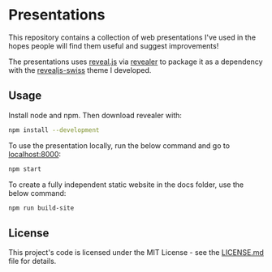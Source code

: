# Presentations

This repository contains a collection of web presentations I've used in the hopes people will find them useful and suggest improvements!

The presentations uses [reveal.js](https://github.com/hakimel/reveal.js) via [revealer](https://github.com/cdaringe/revealer) to package it as a dependency with the [revealjs-swiss](https://github.com/mirdaki/revealjs-swiss) theme I developed.

## Usage

Install node and npm. Then download revealer with:

```bash
npm install --development
```

To use the presentation locally, run the below command and go to [localhost:8000](http://localhost:8000/):

```bash
npm start
```

To create a fully independent static website in the docs folder, use the below command:

```bash
npm run build-site
```

## License

This project's code is licensed under the MIT License - see the [LICENSE.md](LICENSE.md) file for details.
